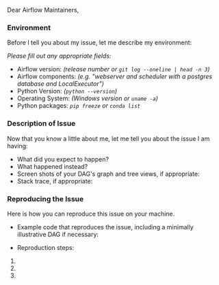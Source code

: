 Dear Airflow Maintainers,

### Environment

Before I tell you about my issue, let me describe my environment:

*Please fill out any appropriate fields:*
* Airflow version: *(release number or `git log --oneline | head -n 3`)*
* Airflow components: *(e.g. "webserver and scheduler with a postgres database and LocalExecutor")*
* Python Version: *(`python --version`)*
* Operating System: *(Windows version or `uname -a`)*
* Python packages: *`pip freeze` or `conda list`*


### Description of Issue

Now that you know a little about me, let me tell you about the issue I am having:

* What did you expect to happen?
* What happened instead?
* Screen shots of your DAG's graph and tree views, if appropriate:
* Stack trace, if appropriate:

### Reproducing the Issue

Here is how you can reproduce this issue on your machine.

* Example code that reproduces the issue, including a minimally illustrative DAG if necessary:

* Reproduction steps:

1. 
2. 
3. 

